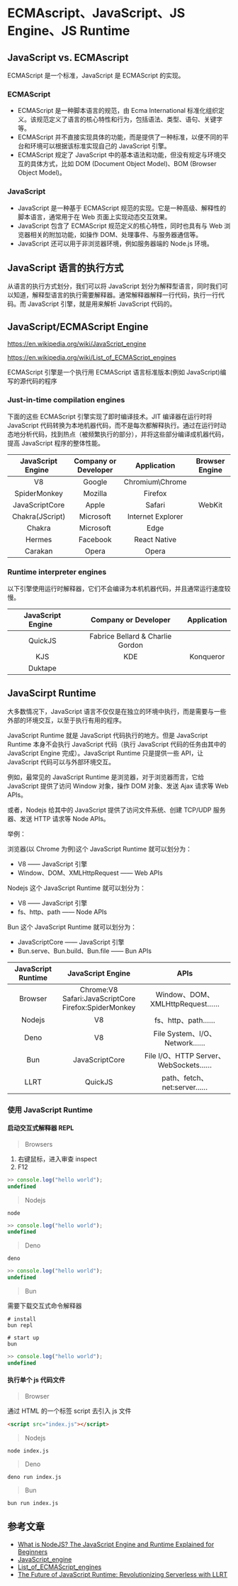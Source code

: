 # ECMAscript、JavaScript、JS Engine、JS Runtime

## JavaScript vs. ECMAscript

ECMAScript 是一个标准，JavaScript 是 ECMAScript 的实现。

### ECMAScript

- ECMAScript 是一种脚本语言的规范，由 Ecma International 标准化组织定义。该规范定义了语言的核心特性和行为，包括语法、类型、语句、关键字等。
- ECMAScript 并不直接实现具体的功能，而是提供了一种标准，以便不同的平台和环境可以根据该标准实现自己的 JavaScript 引擎。
- ECMAScript 规定了 JavaScript 中的基本语法和功能，但没有规定与环境交互的具体方式，比如 DOM (Document Object Model)、BOM (Browser Object Model)。

### JavaScript

- JavaScript 是一种基于 ECMAScript 规范的实现。它是一种高级、解释性的脚本语言，通常用于在 Web 页面上实现动态交互效果。
- JavaScript 包含了 ECMAScript 规范定义的核心特性，同时也具有与 Web 浏览器相关的附加功能，如操作 DOM、处理事件、与服务器通信等。
- JavaScript 还可以用于非浏览器环境，例如服务器端的 Node.js 环境。

## JavaScript 语言的执行方式

从语言的执行方式划分，我们可以将 JavaScript 划分为解释型语言，同时我们可以知道，解释型语言的执行需要解释器。通常解释器解释一行代码，执行一行代码。而 JavaScript 引擎，就是用来解析 JavaScript 代码的。

## JavaScript/ECMAScript Engine

https://en.wikipedia.org/wiki/JavaScript_engine

https://en.wikipedia.org/wiki/List_of_ECMAScript_engines

ECMAScript 引擎是一个执行用 ECMAScript 语言标准版本(例如 JavaScript)编写的源代码的程序

### Just-in-time compilation engines

下面的这些 ECMAScript 引擎实现了即时编译技术。JIT 编译器在运行时将 JavaScript 代码转换为本地机器代码，而不是每次都解释执行。通过在运行时动态地分析代码，找到热点（被频繁执行的部分），并将这些部分编译成机器代码，提高 JavaScript 程序的整体性能。

| JavaScript Engine   | Company or Developer |    Application    | Browser Engine |
| :-----------------: | :------------------: | :---------------: | :------------: |
|         V8          |        Google        |  Chromium\Chrome  |                |
|    SpiderMonkey     |       Mozilla        |      Firefox      |                |
|   JavaScriptCore    |        Apple         |      Safari       |     WebKit     |
|   Chakra(JScript)   |      Microsoft       | Internet Explorer |                |
|       Chakra        |      Microsoft       |       Edge        |                |
|       Hermes        |       Facebook       |   React Native    |                |
|       Carakan       |        Opera         |       Opera       |                |

### Runtime interpreter engines

以下引擎使用运行时解释器，它们不会编译为本机机器代码，并且通常运行速度较慢。

| JavaScript Engine   |       Company or Developer       | Application |
| :-----------------: | :------------------------------: | :---------: |
|       QuickJS       | Fabrice Bellard & Charlie Gordon |             |
|         KJS         |               KDE                |  Konqueror  |
|       Duktape       |                                  |             |

## JavaScirpt Runtime

大多数情况下，JavaScript 语言不仅仅是在独立的环境中执行，而是需要与一些外部的环境交互，以至于执行有用的程序。

JavaScript Runtime 就是 JavaScript 代码执行的地方。但是 JavaScript Runtime 本身不会执行 JavaScript 代码（执行 JavaScript 代码的任务由其中的 JavaScript Engine 完成）。JavaScript Runtime 只是提供一些 API，让 JavaScript 代码可以与外部环境交互。

例如，最常见的 JavaScript Runtime 是浏览器，对于浏览器而言，它给 JavaScript 提供了访问 Window 对象，操作 DOM 对象、发送 Ajax 请求等 Web APIs。

或者，Nodejs 给其中的 JavaScript 提供了访问文件系统、创建 TCP/UDP 服务器、发送 HTTP 请求等 Node APIs。

举例：

浏览器(以 Chrome 为例)这个 JavaScript Runtime 就可以划分为：

- V8 —— JavaScript 引擎
- Window、DOM、XMLHttpRequest —— Web APIs

Nodejs 这个 JavaScript Runtime 就可以划分为：

- V8 —— JavaScript 引擎
- fs、http、path —— Node APIs

Bun 这个 JavaScript Runtime 就可以划分为：

- JavaScriptCore —— JavaScript 引擎
- Bun.serve、Bun.build、Bun.file —— Bun APIs

| JavaScript Runtime |                       JavaScript Engine                        |                APIs                 |
| :----------------: | :------------------------------------------------------------: | :---------------------------------: |
|      Browser       | Chrome:V8 <br> Safari:JavaScriptCore <br> Firefox:SpiderMonkey |    Window、DOM、XMLHttpRequest……    |
|       Nodejs       |                               V8                               |          fs、http、path……           |
|        Deno        |                               V8                               |     File System、I/O、Network……     |
|        Bun         |                         JavaScriptCore                         | File I/O、HTTP Server、WebSockets…… |
|        LLRT        |                            QuickJS                             |      path、fetch、net:server……      |

### 使用 JavaScript Runtime

#### 启动交互式解释器 REPL

> Browsers

1. 右键鼠标，进入审查 inspect
2. F12

```javascript
>> console.log("hello world");
undefined
```

> Nodejs

```shell
node
```

```javascript
>> console.log("hello world");
undefined
```

> Deno

```shell
deno
```

```javascript
>> console.log("hello world");
undefined
```

> Bun

需要下载交互式命令解释器

```shell
# install
bun repl

# start up
bun
```

```javascript
>> console.log("hello world");
undefined
```

#### 执行单个 js 代码文件

> Browser

通过 HTML 的一个标签 script 去引入 js 文件

```html
<script src="index.js"></script>
```

> Nodejs

```shell
node index.js
```

> Deno

```shell
deno run index.js
```

> Bun

```shell
bun run index.js
```

## 参考文章

- [What is NodeJS? The JavaScript Engine and Runtime Explained for Beginners](https://www.freecodecamp.org/news/what-is-node-js-explained)
- [JavaScript_engine](https://en.wikipedia.org/wiki/JavaScript_engine)
- [List_of_ECMAScript_engines](https://en.wikipedia.org/wiki/List_of_ECMAScript_engines)
- [The Future of JavaScript Runtime: Revolutionizing Serverless with LLRT](https://javascript.plainenglish.io/the-future-of-javascript-runtime-revolutionizing-serverless-with-llrt-30f46e39f037)
